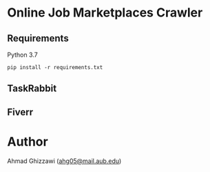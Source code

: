 # Online Job Marketplaces Crawler


## Requirements
Python 3.7

`pip install -r requirements.txt`

## TaskRabbit


## Fiverr


# Author
Ahmad Ghizzawi (ahg05@mail.aub.edu)
